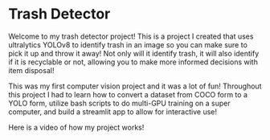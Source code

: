 # Trash Detector

Welcome to my trash detector project! This is a project I created that uses ultralytics YOLOv8 to identify trash in an image so you can make sure to pick it up and throw it away!
Not only will it identify trash, it will also identify if it is recyclable or not, allowing you to make more informed decisions with item disposal!

This was my first computer vision project and it was a lot of fun! Throughout this project I had to learn how to convert a dataset from COCO form to a YOLO form, utilize bash scripts
to do multi-GPU training on a super computer, and build a streamlit app to allow for interactive use!

Here is a video of how my project works!

<!-- ![Example Gif](video/example_video.gif) -->